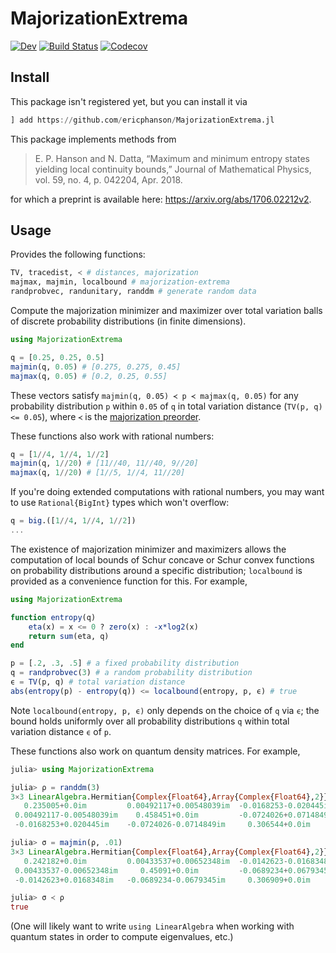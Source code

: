 # MajorizationExtrema

[![Dev](https://img.shields.io/badge/docs-dev-blue.svg)](https://ericphanson.github.io/MajorizationExtrema.jl/dev)
[![Build Status](https://travis-ci.com/ericphanson/MajorizationExtrema.jl.svg?branch=master)](https://travis-ci.com/ericphanson/MajorizationExtrema.jl)
[![Codecov](https://codecov.io/gh/ericphanson/MajorizationExtrema.jl/branch/master/graph/badge.svg)](https://codecov.io/gh/ericphanson/MajorizationExtrema.jl)

## Install

This package isn't registered yet, but you can install it via

```julia
] add https://github.com/ericphanson/MajorizationExtrema.jl
```

This package implements methods from

>E. P. Hanson and N. Datta, “Maximum and minimum entropy states yielding local continuity bounds,” Journal of Mathematical Physics, vol. 59, no. 4, p. 042204, Apr. 2018.

for which a preprint is available here: <https://arxiv.org/abs/1706.02212v2>.

## Usage

Provides the following functions:

```julia
TV, tracedist, ≺ # distances, majorization
majmax, majmin, localbound # majorization-extrema
randprobvec, randunitary, randdm # generate random data
```

Compute the majorization minimizer and maximizer over total variation balls of discrete probability distributions (in finite dimensions).

```julia
using MajorizationExtrema

q = [0.25, 0.25, 0.5]
majmin(q, 0.05) # [0.275, 0.275, 0.45]
majmax(q, 0.05) # [0.2, 0.25, 0.55]
```

These vectors satisfy `majmin(q, 0.05) ≺ p ≺ majmax(q, 0.05)` for any probability distribution `p` within `0.05` of `q` in total variation distance (`TV(p, q) <= 0.05`), where `≺` is the [majorization preorder](https://en.wikipedia.org/wiki/Majorization).

These functions also work with rational numbers:

```julia
q = [1//4, 1//4, 1//2]
majmin(q, 1//20) # [11//40, 11//40, 9//20]
majmax(q, 1//20) # [1//5, 1//4, 11//20]
```

If you're doing extended computations with rational numbers, you may want to use `Rational{BigInt}` types which won't overflow:

```julia
q = big.([1//4, 1//4, 1//2])
...
```

The existence of majorization minimizer and maximizers allows the computation of local bounds of Schur concave or Schur convex functions on probability distributions around a specific distribution; `localbound` is provided as a convenience function for this. For example,

```julia
using MajorizationExtrema

function entropy(q)
    eta(x) = x <= 0 ? zero(x) : -x*log2(x)
    return sum(eta, q)
end

p = [.2, .3, .5] # a fixed probability distribution
q = randprobvec(3) # a random probability distribution
ϵ = TV(p, q) # total variation distance
abs(entropy(p) - entropy(q)) <= localbound(entropy, p, ϵ) # true
```

Note `localbound(entropy, p, ϵ)` only depends on the choice of `q` via `ϵ`; the bound holds uniformly over all probability distributions `q` within total variation distance `ϵ` of `p`.

These functions also work on quantum density matrices. For example,

```julia
julia> using MajorizationExtrema

julia> ρ = randdm(3)
3×3 LinearAlgebra.Hermitian{Complex{Float64},Array{Complex{Float64},2}}:
   0.235005+0.0im         0.00492117+0.00548039im  -0.0168253-0.020445im 
 0.00492117-0.00548039im    0.458451+0.0im         -0.0724026+0.0714849im
 -0.0168253+0.020445im    -0.0724026-0.0714849im     0.306544+0.0im      

julia> σ = majmin(ρ, .01)
3×3 LinearAlgebra.Hermitian{Complex{Float64},Array{Complex{Float64},2}}:
   0.242182+0.0im         0.00433537+0.00652348im  -0.0142623-0.0168348im
 0.00433537-0.00652348im     0.45091+0.0im         -0.0689234+0.0679345im
 -0.0142623+0.0168348im   -0.0689234-0.0679345im     0.306909+0.0im      

julia> σ ≺ ρ
true
```

(One will likely want to write `using LinearAlgebra` when working with quantum states in order to compute eigenvalues, etc.)